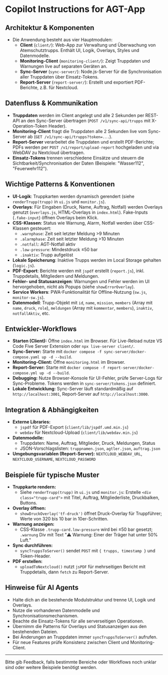 # Copilot Instructions for AGT-App

## Architektur & Komponenten
- Die Anwendung besteht aus vier Hauptmodulen:
  - **Client** (`client/`): Web-App zur Verwaltung und Überwachung von Atemschutztrupps. Enthält UI, Logik, Overlays, Styles und Datenmodelle.
  - **Monitoring-Client** (`monitoring-client/`): Zeigt Truppdaten und Warnungen live auf separaten Geräten an.
  - **Sync-Server** (`sync-server/`): Node.js-Server für die Synchronisation aller Truppdaten über Einsatz-Tokens.
  - **Report-Server** (`report-server/`): Erstellt und exportiert PDF-Berichte, z.B. für Nextcloud.

## Datenfluss & Kommunikation
- **Truppdaten** werden im Client angelegt und alle 2 Sekunden per REST-API an den Sync-Server übertragen (`POST /v1/sync-api/trupps` mit X-Operation-Token Header).
- **Monitoring-Client** fragt die Truppdaten alle 2 Sekunden live vom Sync-Server ab (`GET /v1/sync-api/trupps?token=...`).
- **Report-Server** verarbeitet die Truppdaten und erstellt PDF-Berichte; PDFs werden per `POST /v1/report/upload-report` hochgeladen und via WebDAV zu Nextcloud übertragen.
- **Einsatz-Tokens** trennen verschiedene Einsätze und steuern die Sichtbarkeit/Synchronisation der Daten (Beispiele: "Wasser112", "Feuerwehr112").

## Wichtige Patterns & Konventionen
- **UI-Logik**: Truppkarten werden dynamisch gerendert (siehe `renderTrupp(trupp)` in `ui.js` und `monitor.js`).
- **Overlays**: Für Eingaben (Druck, Name, Auftrag, Notfall) werden Overlays genutzt (`overlays.js`, HTML-Overlays in `index.html`). Fake-Inputs (`.fake-input`) öffnen Overlays beim Klick.
- **CSS-Klassen**: Status wie Warnung, Alarm, Notfall werden über CSS-Klassen gesteuert:
  - `.warnphase`: Zeit seit letzter Meldung >9 Minuten
  - `.alarmphase`: Zeit seit letzter Meldung >10 Minuten
  - `.notfall`: AGT-Notfall aktiv
  - `.low-pressure`: Mindestdruck ≤50 bar
  - `.inaktiv`: Trupp aufgelöst
- **Lokale Speicherung**: Inaktive Trupps werden im Local Storage gehalten (`logic.js`).
- **PDF-Export**: Berichte werden mit `jspdf` erstellt (`report.js`), inkl. Truppdetails, Mitgliedern und Meldungen.
- **Fehler- und Statusanzeigen**: Warnungen und Fehler werden im UI hervorgehoben, nicht als Popups (siehe `showErrorOverlay`).
- **Service Workers**: PWA-Funktionalität für Offline-Nutzung (`sw.js`, `monitor-sw.js`).
- **Datenmodell**: Trupp-Objekt mit `id`, `name`, `mission`, `members` (Array mit `name`, `druck`, `role`), `meldungen` (Array mit `kommentar`, `members`), `inaktiv`, `notfallAktiv`, etc.

## Entwickler-Workflows
- **Starten (Client):** Öffne `index.html` im Browser. Für Live-Reload nutze VS Code Five Server Extension oder `npx live-server client/`.
- **Sync-Server:** Starte mit `docker compose -f sync-server/docker-compose.yaml up -d --build`.
- **Monitoring-Client:** Öffne `monitoring.html` im Browser.
- **Report-Server:** Starte mit `docker compose -f report-server/docker-compose.yml up -d --build`.
- **Debugging:** Nutze Browser-Konsole für UI-Fehler, prüfe Server-Logs für Sync-Probleme. Tokens werden in `sync-server/tokens.json` definiert.
- **Lokale Entwicklung:** Sync-Server läuft standardmäßig auf `http://localhost:3001`, Report-Server auf `http://localhost:3000`.

## Integration & Abhängigkeiten
- **Externe Libraries:**
  - `jspdf` für PDF-Export (`client/lib/jspdf.umd.min.js`)
  - `webdav` für Nextcloud-Upload (`client/lib/webdav.min.js`)
- **Datenmodelle:**
  - Truppdaten: Name, Auftrag, Mitglieder, Druck, Meldungen, Status
  - JSON-Vorschlagslisten: `truppnamen.json`, `agtler.json`, `auftrag.json`
- **Umgebungsvariablen (Report-Server):** `NEXTCLOUD_WEBDAV_URL`, `NEXTCLOUD_USERNAME`, `NEXTCLOUD_PASSWORD`

## Beispiele für typische Muster
- **Truppkarte rendern:**
  - Siehe `renderTrupp(trupp)` in `ui.js` und `monitor.js`: Erstelle `<div class="trupp-card">` mit Titel, Auftrag, Mitgliederliste, Druckbalken, Buttons.
- **Overlay öffnen:**
  - `showDruckOverlay('tf-druck')` öffnet Druck-Overlay für Truppführer; Werte von 320 bis 10 bar in 10er-Schritten.
- **Warnung anzeigen:**
  - CSS-Klasse `.trupp-card.low-pressure` wird bei ≤50 bar gesetzt; `.warnung` Div mit Text "⚠️ Warnung: Einer der Träger hat unter 50% Luft."
- **Sync durchführen:**
  - `syncTruppsToServer()` sendet `POST` mit `{ trupps, timestamp }` und Token-Header.
- **PDF erstellen:**
  - `uploadToNextcloud()` nutzt `jsPDF` für mehrseitigen Bericht mit Truppdetails, dann `fetch` zu Report-Server.

## Hinweise für AI Agents
- Halte dich an die bestehende Modulstruktur und trenne UI, Logik und Overlays.
- Nutze die vorhandenen Datenmodelle und Synchronisationsmechanismen.
- Beachte die Einsatz-Tokens für alle serverseitigen Operationen.
- Übernimm die Patterns für Overlays und Statusanzeigen aus den bestehenden Dateien.
- Bei Änderungen an Truppdaten immer `syncTruppsToServer()` aufrufen.
- Für neue Features prüfe Konsistenz zwischen Client und Monitoring-Client.

---

Bitte gib Feedback, falls bestimmte Bereiche oder Workflows noch unklar sind oder weitere Beispiele benötigt werden.
